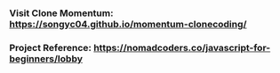 ### Visit Clone Momentum: https://songyc04.github.io/momentum-clonecoding/
### Project Reference: https://nomadcoders.co/javascript-for-beginners/lobby
